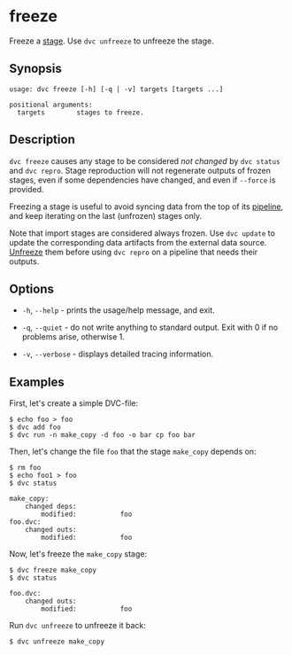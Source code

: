 # freeze

Freeze a [stage](/doc/command-reference/run). Use `dvc unfreeze` to unfreeze the
stage.

## Synopsis

```usage
usage: dvc freeze [-h] [-q | -v] targets [targets ...]

positional arguments:
  targets        stages to freeze.
```

## Description

`dvc freeze` causes any stage to be considered _not changed_ by `dvc status` and
`dvc repro`. Stage reproduction will not regenerate <abbr>outputs</abbr> of
frozen stages, even if some dependencies have changed, and even if `--force` is
provided.

Freezing a stage is useful to avoid syncing data from the top of its
[pipeline](/doc/command-reference/pipeline), and keep iterating on the last
(unfrozen) stages only.

Note that <abbr>import stages</abbr> are considered always frozen. Use
`dvc update` to update the corresponding <abbr>data artifacts</abbr> from the
external data source. [Unfreeze](/doc/command-reference/unfreeze) them before
using `dvc repro` on a pipeline that needs their outputs.

## Options

- `-h`, `--help` - prints the usage/help message, and exit.

- `-q`, `--quiet` - do not write anything to standard output. Exit with 0 if no
  problems arise, otherwise 1.

- `-v`, `--verbose` - displays detailed tracing information.

## Examples

First, let's create a simple DVC-file:

```dvc
$ echo foo > foo
$ dvc add foo
$ dvc run -n make_copy -d foo -o bar cp foo bar
```

Then, let's change the file `foo` that the stage `make_copy` depends on:

```dvc
$ rm foo
$ echo foo1 > foo
$ dvc status

make_copy:
	changed deps:
		modified:           foo
foo.dvc:
	changed outs:
		modified:           foo
```

Now, let's freeze the `make_copy` stage:

```dvc
$ dvc freeze make_copy
$ dvc status

foo.dvc:
	changed outs:
		modified:           foo
```

Run `dvc unfreeze` to unfreeze it back:

```dvc
$ dvc unfreeze make_copy
```
